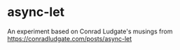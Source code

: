 # async-let
An experiment based on Conrad Ludgate's musings from https://conradludgate.com/posts/async-let
